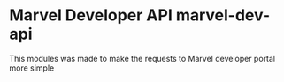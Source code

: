 # Marvel Developer API marvel-dev-api

This modules was made to make the requests to Marvel developer portal more simple

